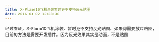 ```yaml
---
title: X-Plane10飞机涂装暂时还不支持反光贴图
date: 2016-03-02 12:23:38
---
```


经过查证，X-Plane10飞机涂装，暂时还不支持反光贴图。如果你需要放过贴图，目前的方法是需要开发插件。因为反光效果其实是动画，不是贴图
